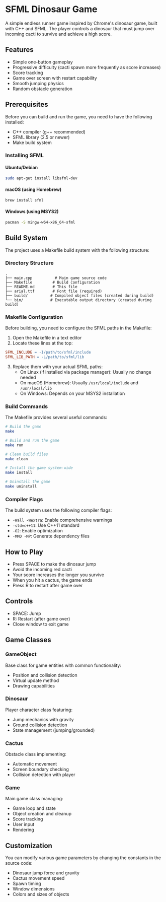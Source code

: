 # SFML Dinosaur Game

A simple endless runner game inspired by Chrome's dinosaur game, built with C++ and SFML. The player controls a dinosaur that must jump over incoming cacti to survive and achieve a high score.

## Features

- Simple one-button gameplay
- Progressive difficulty (cacti spawn more frequently as score increases)
- Score tracking
- Game over screen with restart capability
- Smooth jumping physics
- Random obstacle generation

## Prerequisites

Before you can build and run the game, you need to have the following installed:
- C++ compiler (g++ recommended)
- SFML library (2.5 or newer)
- Make build system

### Installing SFML

#### Ubuntu/Debian
```bash
sudo apt-get install libsfml-dev
```

#### macOS (using Homebrew)
```bash
brew install sfml
```

#### Windows (using MSYS2)
```bash
pacman -S mingw-w64-x86_64-sfml
```

## Build System

The project uses a Makefile build system with the following structure:

### Directory Structure
```
.
├── main.cpp          # Main game source code
├── Makefile         # Build configuration
├── README.md        # This file
├── arial.ttf        # Font file (required)
├── build/          # Compiled object files (created during build)
└── bin/            # Executable output directory (created during build)
```

### Makefile Configuration

Before building, you need to configure the SFML paths in the Makefile:

1. Open the Makefile in a text editor
2. Locate these lines at the top:
```makefile
SFML_INCLUDE = -I/path/to/sfml/include
SFML_LIB_PATH = -L/path/to/sfml/lib
```
3. Replace them with your actual SFML paths:
   - On Linux (if installed via package manager): Usually no change needed
   - On macOS (Homebrew): Usually `/usr/local/include` and `/usr/local/lib`
   - On Windows: Depends on your MSYS2 installation

### Build Commands

The Makefile provides several useful commands:

```bash
# Build the game
make

# Build and run the game
make run

# Clean build files
make clean

# Install the game system-wide
make install

# Uninstall the game
make uninstall
```

### Compiler Flags

The build system uses the following compiler flags:
- `-Wall -Wextra`: Enable comprehensive warnings
- `-std=c++11`: Use C++11 standard
- `-O2`: Enable optimization
- `-MMD -MP`: Generate dependency files

## How to Play

- Press SPACE to make the dinosaur jump
- Avoid the incoming red cacti
- Your score increases the longer you survive
- When you hit a cactus, the game ends
- Press R to restart after game over

## Controls

- SPACE: Jump
- R: Restart (after game over)
- Close window to exit game

## Game Classes

### GameObject
Base class for game entities with common functionality:
- Position and collision detection
- Virtual update method
- Drawing capabilities

### Dinosaur
Player character class featuring:
- Jump mechanics with gravity
- Ground collision detection
- State management (jumping/grounded)

### Cactus
Obstacle class implementing:
- Automatic movement
- Screen boundary checking
- Collision detection with player

### Game
Main game class managing:
- Game loop and state
- Object creation and cleanup
- Score tracking
- User input
- Rendering

## Customization

You can modify various game parameters by changing the constants in the source code:
- Dinosaur jump force and gravity
- Cactus movement speed
- Spawn timing
- Window dimensions
- Colors and sizes of objects


